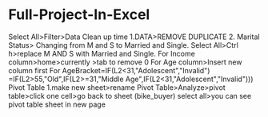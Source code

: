 # Full-Project-In-Excel
Select All>Filter>Data Clean up time
1.DATA>REMOVE DUPLICATE 
2. Marital Status> Changing from M and S to Married and Single.
Select All>Ctrl h>replace M AND S with Married and Single.
For Income column>home>currently >tab to remove 0
For Age column>Insert new column first 
For AgeBracket=IF(L2<31,"Adolescent","Invalid")
=IF(L2>55,"Old",IF(L2>=31,"Middle Age",IF(L2<31,"Adolescent","Invalid")))
Pivot Table
1.make new sheet>rename Pivot Table>Analyze>pivot table>click one cell>go back to sheet (bike_buyer) select all>you can see pivot table sheet in new page 
